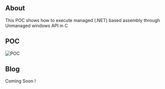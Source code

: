 ## About

This POC shows how to execute managed (.NET) based assembly through Unmanaged windows API in C

## POC

![POC](https://github.com/SecTheBit/MalDevelopment/assets/46895441/5db76c50-4cae-4368-b868-294646828a06)

## Blog

Coming Soon !
